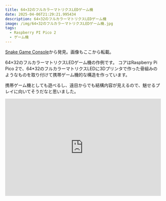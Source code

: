 ```yaml
---
title: 64×32のフルカラーマトリクスLEDゲーム機
date: 2025-04-06T21:29:21.995434
description: 64×32のフルカラーマトリクスLEDゲーム機
image: /img/64×32のフルカラーマトリクスLEDゲーム機.jpg
tags:
  - Raspberry PI Pico 2
  - ゲーム機
---
```

[Snake Game Console](https://hackaday.io/project/202553-snake-game-console)から発見。画像もここから転載。

64×32のフルカラーマトリクスLEDゲーム機の作例です。
コアはRaspberry Pi Pico 2で、64*32のフルカラーマトリクスLEDに3Dプリンタで作った骨組みのようなものを取り付けて携帯ゲーム機的な構造を作っています。

携帯ゲーム機としても遊べるし、遠目からでも結構内容が見えるので、魅せるプレイに向いてそうだなと思いました。


<iframe width="100%" height="315" src="https://www.youtube.com/embed/dtTepy-05BE" title="YouTube video player" frameborder="0" allow="accelerometer; autoplay; clipboard-write; encrypted-media; gyroscope; picture-in-picture" allowfullscreen></iframe>

